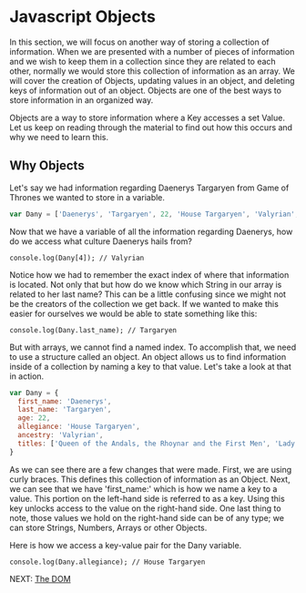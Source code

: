 # Javascript Objects

In this section, we will focus on another way of storing a collection of information. When we are presented with a number of pieces of information and we wish to keep them in a collection since they are related to each other, normally we would store this collection of information as an array. We will cover the creation of Objects, updating values in an object, and deleting keys of information out of an object. Objects are one of the best ways to store information in an organized way.

Objects are a way to store information where a Key accesses a set Value. Let us keep on reading through the material to find out how this occurs and why we need to learn this.

## Why Objects

Let's say we had information regarding Daenerys Targaryen from Game of Thrones we wanted to store in a variable.

```javascript
var Dany = ['Daenerys', 'Targaryen', 22, 'House Targaryen', 'Valyrian', 'Queen of the Andals the Rhoynar and the First Men', 'Lady Regnant of the Seven Kingdoms', 'Protector of the Realm', 'Khaleesi of the Great Grass Sea', 'Breaker of Chains', 'Mother of Dragons', 'Queen of Meereen']
```

Now that we have a variable of all the information regarding Daenerys, how do we access what culture Daenerys hails from?

```console.log(Dany[4]); // Valyrian```

Notice how we had to remember the exact index of where that information is located. Not only that but how do we know which String in our array is related to her last name? This can be a little confusing since we might not be the creators of the collection we get back. If we wanted to make this easier for ourselves we would be able to state something like this:

```console.log(Dany.last_name); // Targaryen```

But with arrays, we cannot find a named index. To accomplish that, we need to use a structure called an object. An object allows us to find information inside of a collection by naming a key to that value. Let's take a look at that in action.

```javascript
var Dany = {
  first_name: 'Daenerys',
  last_name: 'Targaryen',
  age: 22,
  allegiance: 'House Targaryen',
  ancestry: 'Valyrian',
  titles: ['Queen of the Andals, the Rhoynar and the First Men', 'Lady Regent of the Seven Kingdoms', 'Protector of the Realm', 'Khaleesi of the Great Grass Sea', 'Breaker of Chains', 'Mother of Dragons', 'Queen of Meereen']
}
```

As we can see there are a few changes that were made. First, we are using curly braces. This defines this collection of information as an Object. Next, we can see that we have 'first_name:' which is how we name a key to a value. This portion on the left-hand side is referred to as a key. Using this key unlocks access to the value on the right-hand side. One last thing to note, those values we hold on the right-hand side can be of any type; we can store Strings, Numbers, Arrays or other Objects.

Here is how we access a key-value pair for the Dany variable.

```console.log(Dany.allegiance); // House Targaryen```

NEXT: [The DOM](./the_dom.md)
